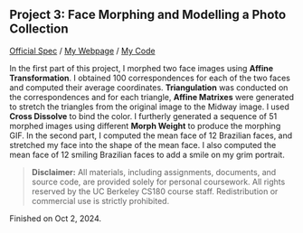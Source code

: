 ## Project 3: Face Morphing and Modelling a Photo Collection

[Official Spec](https://github.com/jianglanwei/cs180/tree/main/proj3/OfficialSpec.pdf)
/
[My Webpage](https://jianglanwei.github.io/cs180/proj3/) 
/
[My Code](https://github.com/jianglanwei/cs180/tree/main/proj3/code) 

In the first part of this project, I morphed two face images using **Affine Transformation**. I obtained 100 correspondences for each of the two faces and computed their average coordinates. **Triangulation** was conducted on the correspondences and for each triangle, **Affine Matrixes** were generated to stretch the triangles from the original image to the Midway image. I used **Cross Dissolve** to bind the color. I furtherly generated a sequence of 51 morphed images using different **Morph Weight** to produce the morphing GIF. In the second part, I computed the mean face of 12 Brazilian faces, and stretched my face into the shape of the mean face. I also computed the mean face of 12 smiling Brazilian faces to add a smile on my grim portrait.

> **Disclaimer:**  All materials, including assignments, documents, and source code, are provided solely for personal coursework. All rights reserved by the UC Berkeley CS180 course staff. Redistribution or commercial use is strictly prohibited.

Finished on Oct 2, 2024.
